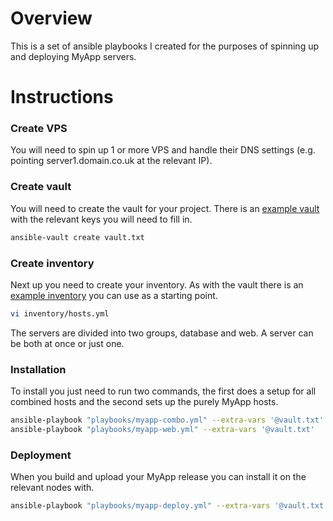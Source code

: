 # Overview
This is a set of ansible playbooks I created for the purposes of spinning up and deploying MyApp servers.

# Instructions
### Create VPS
You will need to spin up 1 or more VPS and handle their DNS settings (e.g. pointing server1.domain.co.uk at the relevant IP).

### Create vault
You will need to create the vault for your project. There is an [example vault](examples/vault.md) with the relevant keys you will need to fill in.
```bash
ansible-vault create vault.txt
```

### Create inventory
Next up you need to create your inventory. As with the vault there is an [example inventory](examples/inventory.yml) you can use as a starting point.
```bash
vi inventory/hosts.yml
```

The servers are divided into two groups, database and web. A server can be both at once or just one.

### Installation
To install you just need to run two commands, the first does a setup for all combined hosts and the second sets up the purely MyApp hosts.
```bash
ansible-playbook "playbooks/myapp-combo.yml" --extra-vars '@vault.txt'
ansible-playbook "playbooks/myapp-web.yml" --extra-vars '@vault.txt'
```

### Deployment
When you build and upload your MyApp release you can install it on the relevant nodes with.
```bash
ansible-playbook "playbooks/myapp-deploy.yml" --extra-vars '@vault.txt'
```
